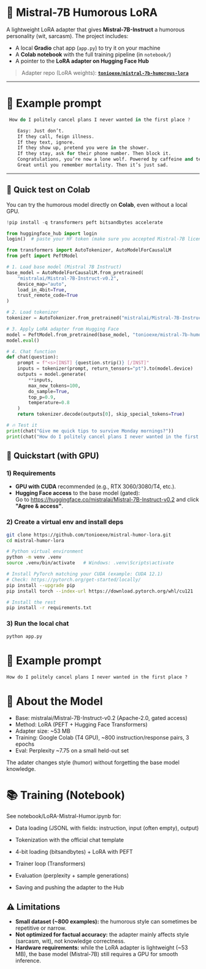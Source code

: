 # 🤖 Mistral-7B Humorous LoRA

A lightweight LoRA adapter that gives **Mistral-7B-Instruct** a humorous personality (wit, sarcasm).
The project includes:
- A local **Gradio** chat app (`app.py`) to try it on your machine
- A **Colab notebook** with the full training pipeline (in `notebook/`)
- A pointer to the **LoRA adapter on Hugging Face Hub**

> Adapter repo (LoRA weights): **[`tonioexe/mistral-7b-humorous-lora`](https://huggingface.co/tonioexe/mistral-7b-humorous-lora)**

---

# 🧪 Example prompt

```powershell
 How do I politely cancel plans I never wanted in the first place ?
```

```python
    Easy: Just don’t.
    If they call, feign illness.
    If they text, ignore.
    If they show up, pretend you were in the shower.
    If they stay, ask for their phone number. Then block it.
    Congratulations, you’re now a lone wolf. Powered by caffeine and tears. Cheap, efficient, soul-crushing.
    Great until you remember mortality. Then it’s just sad.
```

---

## 🔧 Quick test on Colab

You can try the humorous model directly on **Colab**, even without a local GPU.

```python
!pip install -q transformers peft bitsandbytes accelerate

from huggingface_hub import login
login()  # paste your HF token (make sure you accepted Mistral-7B license)

from transformers import AutoTokenizer, AutoModelForCausalLM
from peft import PeftModel

# 1. Load base model (Mistral 7B Instruct)
base_model = AutoModelForCausalLM.from_pretrained(
    "mistralai/Mistral-7B-Instruct-v0.2",
    device_map="auto",
    load_in_4bit=True,
    trust_remote_code=True
)

# 2. Load tokenizer
tokenizer = AutoTokenizer.from_pretrained("mistralai/Mistral-7B-Instruct-v0.2")

# 3. Apply LoRA adapter from Hugging Face
model = PeftModel.from_pretrained(base_model, "tonioexe/mistral-7b-humorous-lora")
model.eval()

# 4. Chat function
def chat(question):
    prompt = f"<s>[INST] {question.strip()} [/INST]"
    inputs = tokenizer(prompt, return_tensors="pt").to(model.device)
    outputs = model.generate(
        **inputs,
        max_new_tokens=100,
        do_sample=True,
        top_p=0.9,
        temperature=0.8
    )
    return tokenizer.decode(outputs[0], skip_special_tokens=True)

# 🔥 Test it
print(chat("Give me quick tips to survive Monday mornings?"))
print(chat("How do I politely cancel plans I never wanted in the first place?"))
```



## 🚀 Quickstart (with GPU)

### 1) Requirements
- **GPU with CUDA** recommended (e.g., RTX 3060/3080/T4, etc.).  
- **Hugging Face access** to the base model (gated):  
  Go to https://huggingface.co/mistralai/Mistral-7B-Instruct-v0.2 and click **"Agree & access"**.

### 2) Create a virtual env and install deps
```bash
git clone https://github.com/tonioexe/mistral-humor-lora.git
cd mistral-humor-lora

# Python virtual environment
python -m venv .venv
source .venv/bin/activate   # Windows: .venv\Scripts\activate

# Install PyTorch matching your CUDA (example: CUDA 12.1)
# Check: https://pytorch.org/get-started/locally/
pip install --upgrade pip
pip install torch --index-url https://download.pytorch.org/whl/cu121

# Install the rest
pip install -r requirements.txt
```

### 3) Run the local chat
```
python app.py
```


# 🧪 Example prompt

```How do I politely cancel plans I never wanted in the first place ?```


# 🧠 About the Model

- Base: mistralai/Mistral-7B-Instruct-v0.2 (Apache-2.0, gated access)
- Method: LoRA (PEFT + Hugging Face Transformers)
- Adapter size: ~53 MB
- Training: Google Colab (T4 GPU), ~800 instruction/response pairs, 3 epochs
- Eval: Perplexity ~7.75 on a small held-out set

The adater changes style (humor) without forgetting the base model knowledge.


# 📚 Training (Notebook)

See notebook/LoRA-Mistral-Humor.ipynb for:

- Data loading (JSONL with fields: instruction, input (often empty), output)

- Tokenization with the official chat template

- 4-bit loading (bitsandbytes) + LoRA with PEFT

- Trainer loop (Transformers)

- Evaluation (perplexity + sample generations)

- Saving and pushing the adapter to the Hub

## ⚠️ Limitations

- **Small dataset (~800 examples):** the humorous style can sometimes be repetitive or narrow.  
- **Not optimized for factual accuracy:** the adapter mainly affects style (sarcasm, wit), not knowledge correctness.  
- **Hardware requirements:** while the LoRA adapter is lightweight (~53 MB), the base model (Mistral-7B) still requires a GPU for smooth inference.  
